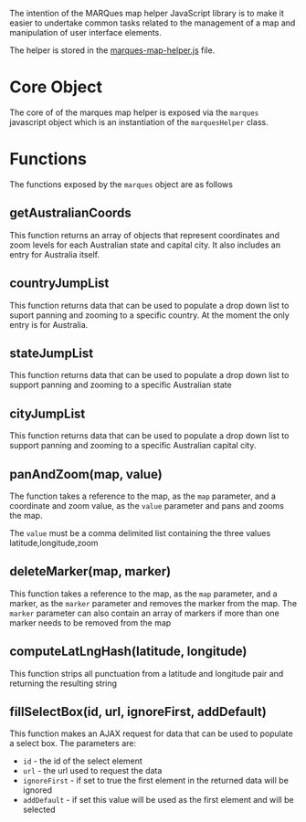 The intention of the MARQues map helper JavaScript library is to make it easier to undertake common tasks related to the management of a map and manipulation of user interface elements.

The helper is stored in the [marques-map-helper.js](http://code.google.com/p/marques-project/source/browse/marques/app/webroot/js/marques-map-helper.js) file.



# Core Object #

The core of of the marques map helper is exposed via the `marques` javascript object which is an instantiation of the `marquesHelper` class.

# Functions #

The functions exposed by the `marques` object are as follows

## getAustralianCoords ##

This function returns an array of objects that represent coordinates and zoom levels for each Australian state and capital city. It also includes an entry for Australia itself.

## countryJumpList ##

This function returns data that can be used to populate a drop down list to suport panning and zooming to a specific country. At the moment the only entry is for Australia.

## stateJumpList ##

This function returns data that can be used to populate a drop down list to support  panning and zooming to a specific Australian state

## cityJumpList ##

This function returns data that can be used to populate a drop down list to support panning and zooming to a specific Australian capital city.

## panAndZoom(map, value) ##

The function takes a reference to the map, as the `map` parameter, and a coordinate and zoom value, as the `value` parameter and pans and zooms the map.

The `value` must be a comma delimited list containing the three values latitude,longitude,zoom

## deleteMarker(map, marker) ##

This function takes a reference to the map, as the `map` parameter, and a marker, as the `marker` parameter and removes the marker from the map. The `marker` parameter can also contain an array of markers if more than one marker needs to be removed from the map

## computeLatLngHash(latitude, longitude) ##

This function strips all punctuation from a latitude and longitude pair and returning the resulting string

## fillSelectBox(id, url, ignoreFirst, addDefault) ##

This function makes an AJAX request for data that can be used to populate a select box. The parameters are:

  * `id` - the id of the select element
  * `url` - the url used to request the data
  * `ignoreFirst` - if set to true the first element in the returned data will be ignored
  * `addDefault` - if set this value will be used as the first element and will be selected